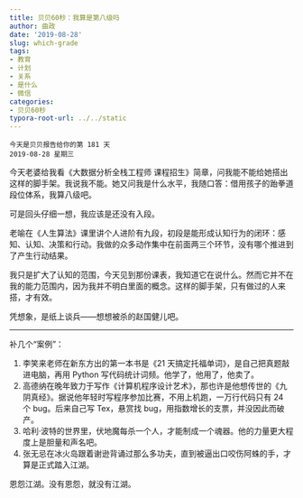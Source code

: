 ```yaml
---
title: 贝贝60秒：我算是第八级吗
author: 曲政
date: '2019-08-28'
slug: which-grade
tags:
- 教育
- 计划
- 关系
- 是什么
- 微信
categories:
- 贝贝60秒
typora-root-url: ../../static
---
```


```
今天是贝贝报告给你的第 181 天
2019-08-28 星期三
```

今天老婆给我看《大数据分析全栈工程师 课程招生》简章，问我能不能给她搭出这样的脚手架。我说我不能。她又问我是什么水平，我随口答：借用孩子的跆拳道段位体系，我算八级吧。

可是回头仔细一想，我应该是还没有入段。

老喻在《人生算法》课里讲个人进阶有九段，初段是能形成认知行为的闭环：感知、认知、决策和行动。我做的众多动作集中在前面两三个环节，没有哪个推进到了产生行动结果。

我只是扩大了认知的范围，今天见到那份课表，我知道它在说什么。然而它并不在我的能力范围内，因为我并不明白里面的概念。这样的脚手架，只有做过的人来搭，才有效。

凭想象，是纸上谈兵——想想被杀的赵国健儿吧。

---

补几个“案例”：

1.  李笑来老师在新东方出的第一本书是《21 天搞定托福单词》，是自己把真题敲进电脑，再用 Python 写代码统计词频。他学了，他用了，他卖了。
2.  高德纳在晚年致力于写作《计算机程序设计艺术》，那也许是他想传世的《九阴真经》。据说他年轻时写程序参加比赛，不用上机跑，一万行代码只有 24 个 bug。后来自己写 Tex，悬赏找 bug，用指数增长的支票，并没因此而破产。
3.  哈利‧波特的世界里，伏地魔每杀一个人，才能制成一个魂器。他的力量更大程度上是胆量和声名吧。
4.  张无忌在冰火岛跟着谢逊背诵过那么多功夫，直到被逼出口咬伤阿蛛的手，才算是正式踏入江湖。

恩怨江湖。没有恩怨，就没有江湖。
